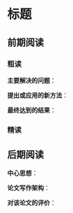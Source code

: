 # 标题

## 前期阅读

### 粗读

**主要解决的问题**：

**提出或应用的新方法**：

**最终达到的结果**：

### 精读

## 后期阅读

**中心思想**：

**论文写作架构**：

**对该论文的评价**：